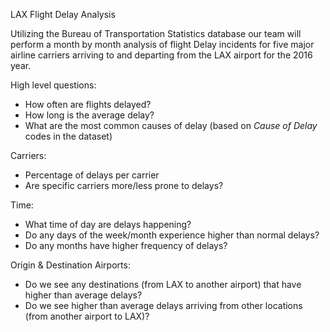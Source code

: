 LAX Flight Delay Analysis

Utilizing the Bureau of Transportation Statistics database our team will perform a month by month analysis of flight Delay incidents for five major airline carriers arriving to and departing from the LAX airport for the 2016 year.

High level questions:
* How often are flights delayed?
* How long is the average delay?
* What are the most common causes of delay (based on _Cause of Delay_ codes in the dataset)

Carriers:
* Percentage of delays per carrier
* Are specific carriers more/less prone to delays?

Time:
* What time of day are delays happening?
* Do any days of the week/month experience higher than normal delays?
* Do any months have higher frequency of delays?

Origin & Destination Airports:
* Do we see any destinations (from LAX to another airport) that have higher than average delays?
* Do we see higher than average delays arriving from other locations (from another airport to LAX)?
